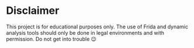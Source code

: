 # Disclaimer

This project is for educational purposes only. The use of Frida and dynamic analysis tools should only be done in legal environments and with permission. Do not get into trouble 😉